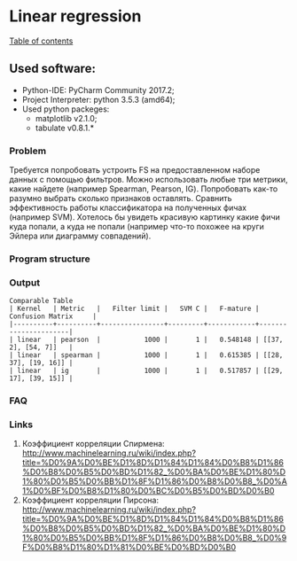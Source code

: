 # Linear regression
[Table of contents](https://github.com/fedy95/MachineLearning/blob/master/README.md)

## Used software:
- Python-IDE: PyCharm Community 2017.2;
- Project Interpreter: python 3.5.3 (amd64);
- Used python packeges:
	- matplotlib v2.1.0;
	- tabulate v0.8.1.*

### Problem
Требуется попробовать устроить FS на предоставленном наборе данных с помощью фильтров.
Можно использовать любые три метрики, какие найдете (например Spearman, Pearson, IG).
Попробовать как-то разумно выбрать сколько признаков оставлять. Сравнить эффективность
работы классификатора на полученных фичах (например SVM). Хотелось бы увидеть красивую
картинку какие фичи куда попали, а куда не попали (например что-то похожее на круги Эйлера
или диаграмму совпадений).

### Program structure

### Output
```
Comparable Table
| Kernel   | Metric   |   Filter limit |   SVM C |   F-mature | Confusion Matrix     |
|----------+----------+----------------+---------+------------+----------------------|
| linear   | pearson  |           1000 |       1 |   0.548148 | [[37, 2], [54, 7]]   |
| linear   | spearman |           1000 |       1 |   0.615385 | [[28, 37], [19, 16]] |
| linear   | ig       |           1000 |       1 |   0.517857 | [[29, 17], [39, 15]] |
```

### FAQ

### Links
1) Коэффициент корреляции Спирмена: http://www.machinelearning.ru/wiki/index.php?title=%D0%9A%D0%BE%D1%8D%D1%84%D1%84%D0%B8%D1%86%D0%B8%D0%B5%D0%BD%D1%82_%D0%BA%D0%BE%D1%80%D1%80%D0%B5%D0%BB%D1%8F%D1%86%D0%B8%D0%B8_%D0%A1%D0%BF%D0%B8%D1%80%D0%BC%D0%B5%D0%BD%D0%B0
2) Коэффициент корреляции Пирсона: http://www.machinelearning.ru/wiki/index.php?title=%D0%9A%D0%BE%D1%8D%D1%84%D1%84%D0%B8%D1%86%D0%B8%D0%B5%D0%BD%D1%82_%D0%BA%D0%BE%D1%80%D1%80%D0%B5%D0%BB%D1%8F%D1%86%D0%B8%D0%B8_%D0%9F%D0%B8%D1%80%D1%81%D0%BE%D0%BD%D0%B0
